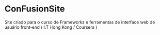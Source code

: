 # ConFusionSite
Site criado para o curso de Frameworks e ferramentas de interface web de usuário front-end ( I.T Hong Kong / Coursera )
